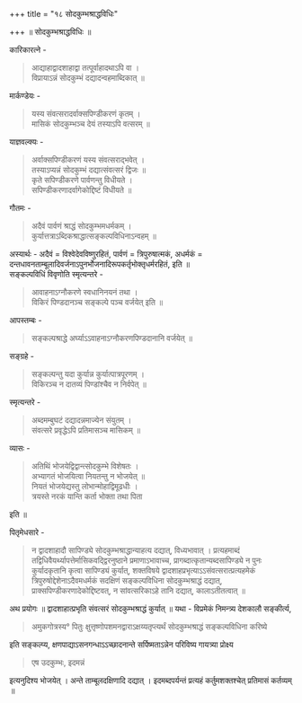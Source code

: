 +++
title = "१८ सोदकुम्भश्राद्धविधिः"

+++
॥ सोदकुम्भश्राद्धविधिः ॥

कारिकारत्ने -

> आद्याहाद्वादशाहाद्वा तत्पूर्वाहादथाऽपि वा ।  
विप्रायाऽन्नं सोदकुम्भं दद्यादन्वहमाब्दिकात् ॥

मार्कण्डेयः -

> यस्य संवत्सरादर्वाक्सपिण्डीकरणं कृतम् ।  
मासिकं सोदकुम्भञ्च देयं तस्याऽपि वत्सरम् ॥

याज्ञवल्क्यः -

> अर्वाक्सपिण्डीकरणं यस्य संवत्सराद्भवेत् ।  
तस्याऽप्यन्नं सोदकुम्भं दद्यात्संवत्सरं द्विजः ॥  
कृते सपिण्डीकरणे पार्वणन्तु विधीयते ।  
सपिण्डीकरणादर्वागेकोद्दिष्टं विधीयते ॥

गौतमः -

> अदैवं पार्वणं श्राद्धं सोदकुम्भमधर्मकम् ।  
कुर्यात्तत्राऽब्दिकश्राद्धात्सङ्कल्पविधिनाऽन्वहम् ॥

अस्यार्थः - अदैवं = विश्वेदेवविष्णुरहितं, पार्वणं = त्रिपुरुषात्मकं, अधर्मकं = दन्तधावनताम्बूलादिवर्जनाऽपुनर्भोजनादिरूपकर्तृभोक्तृधर्मरहितं, इति ॥  
सङ्कल्पविधिं विवृणोति स्मृत्यन्तरे -

> आवाहनाऽग्नौकरणे स्वधानिनयनं तथा ।  
विकिरं पिण्डदानञ्च सङ्कल्पे पञ्च वर्जयेत् इति ॥

आपस्तम्बः -

> सङ्कल्पश्राद्धे अर्घ्याऽऽवाहनाऽग्नौकरणपिण्डदानानि वर्जयेत् ॥

सङ्ग्रहे -

> सङ्कल्पन्तु यदा कुर्यान्न कुर्यात्पात्रपूरणम् ।  
विकिरञ्च न दातव्यं पिण्डांश्चैव न निर्वपेत् ॥

स्मृत्यन्तरे -

> अब्दमम्बुघटं दद्यादन्नमाज्येन संयुतम् ।  
संवत्सरे प्रवृद्धेऽपि प्रतिमासञ्च मासिकम् ॥

व्यासः -

> अतिथिं भोजयेद्विद्वान्त्सोदकुम्भे विशेषतः ।  
अभ्यागतं भोजयित्वा नियतन्तु न भोजयेत् ॥  
नियतं भोजयेद्यस्तु लोभान्मोहाद्विमूढधीः ।  
त्रयस्ते नरकं यान्ति कर्ता भोक्ता तथा पिता

इति ॥

पितृमेधसारे -

> न द्वादशाहादौ सापिण्ड्ये सोदकुम्भश्राद्धान्याहत्य दद्यात्, विध्यभावात् । प्रत्यहमाब्दं तद्विधिवैयर्थ्यापत्तेर्मासिकवद्द्विरनुष्ठाने प्रमाणाऽभावाच्च, प्रागब्दात्कृतान्यब्दसापिण्ड्ये न पुनः कुर्यादकृतानि कृत्वा सापिण्ड्यं कुर्यात्, शक्तविषये द्वादशाहप्रभृत्याऽऽसंवत्सरात्प्रत्यहमेकं त्रिपुरुषोद्देशेनाऽदैवमधर्मकं सदक्षिणं सङ्कल्पविधिना सोदकुम्भश्राद्धं दद्यात्, प्राक्सपिण्डीकरणादेकोद्दिष्टवत्, न सांवत्सरिकाऽहे तानि दद्यात्, कालाऽतीतत्वात् ॥

अथ प्रयोगः ॥ द्वादशाहात्प्रभृति संवत्सरं सोदकुम्भश्राद्धं कुर्यात् ॥ यथा - विप्रमेकं निमन्त्र्य देशकालौ सङ्कीर्त्य,

> अमुकगोत्रस्य° पितुः क्षुत्तृष्णोपशमनद्वाराऽक्षय्यतृप्त्यर्थं सोदकुम्भश्राद्धं सङ्कल्पविधिना करिष्ये

इति सङ्कल्प्य, क्षणपाद्याऽसनगन्धाऽऽच्छादनान्ते सर्पिष्मताऽन्नेन परिविष्य गायत्र्या प्रोक्ष्य

> एष उदकुम्भः, इदमन्नं

इत्यनुदिश्य भोजयेत् । अन्ते ताम्बूलदक्षिणादि दद्यात् । इदमब्दपर्यन्तं प्रत्यहं कर्तुमशक्तश्चेत् प्रतिमासं कर्तव्यम् ॥
